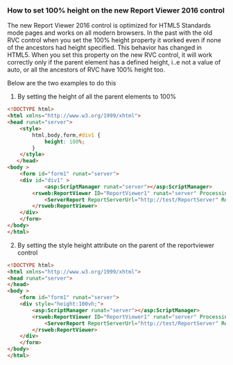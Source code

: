 ### How to set 100% height on the new Report Viewer 2016 control
The new Report Viewer 2016 control is optimized for HTML5 Standards mode pages and works on all modern browsers. In the past with the old RVC control when you set the 100% height property it worked even if none of the ancestors had height specified. This behavior has changed in HTML5. When you set this property on the new RVC control, it will work correctly only if the parent element has a defined height, i..e not a value of auto, or all the ancestors of RVC have 100% height too.

Below are the two examples to do this

1.	By setting the height of all the parent elements to 100%

```html
<!DOCTYPE html>
<html xmlns="http://www.w3.org/1999/xhtml">    
<head runat="server">
    <style>
        html,body,form,#div1 {
            height: 100%; 
        }
    </style>
   </head>
<body >
    <form id="form1" runat="server">
    <div id="div1" >
            <asp:ScriptManager runat="server"></asp:ScriptManager>        
        <rsweb:ReportViewer ID="ReportViewer1" runat="server" ProcessingMode="Remote" Height="100%" Width="100%">
            <ServerReport ReportServerUrl="http://test/ReportServer" ReportPath="/testreport" />
        </rsweb:ReportViewer>
    </div>
    </form>
</body>
</html>
```

2.	By setting the style height attribute on the parent of the reportviewer control 

```html
<!DOCTYPE html>
<html xmlns="http://www.w3.org/1999/xhtml">    
<head runat="server">
</head>
<body >
    <form id="form1" runat="server">
    <div style="height:100vh;">
        <asp:ScriptManager runat="server"></asp:ScriptManager>        
        <rsweb:ReportViewer ID="ReportViewer1" runat="server" ProcessingMode="Remote" Height="100%" Width="100%">
            <ServerReport ReportServerUrl="http://test/ReportServer" ReportPath="/testreport" />
        </rsweb:ReportViewer>
    </div>
    </form>
</body>
</html>
```
